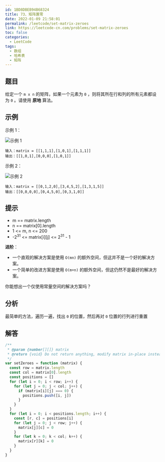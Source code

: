 ```yaml
---
id: 1BD8DBEB94B68324
title: 73、矩阵置零
date: 2022-01-09 21:58:01
permalink: /leetcode/set-matrix-zeroes
link: https://leetcode-cn.com/problems/set-matrix-zeroes
toc: false
categories:
  - LeetCode
tags:
  - 数组
  - 哈希表
  - 矩阵
---
```


<Level type='medium'/>

## 题目

给定一个 `m x n` 的矩阵，如果一个元素为 `0` ，则将其所在行和列的所有元素都设为 `0` 。请使用 **原地** 算法。

## 示例

示例 1：

![示例 1](/img/leetcode/0000-0099/73.1.png)

```text
输入：matrix = [[1,1,1],[1,0,1],[1,1,1]]
输出：[[1,0,1],[0,0,0],[1,0,1]]
```

示例 2：

![示例 2](/img/leetcode/0000-0099/73.2.png)

```text
输入：matrix = [[0,1,2,0],[3,4,5,2],[1,3,1,5]]
输出：[[0,0,0,0],[0,4,5,0],[0,3,1,0]]
```

## 提示

- m == matrix.length
- n == matrix[0].length
- 1 <= m, n <= 200
- -2<sup>31</sup> <= matrix[i][j] <= 2<sup>31</sup> - 1

**进阶**：

- 一个直观的解决方案是使用 `O(mn)` 的额外空间，但这并不是一个好的解决方案。
- 一个简单的改进方案是使用 `O(m+n)` 的额外空间，但这仍然不是最好的解决方案。

你能想出一个仅使用常量空间的解决方案吗？

## 分析

最简单的方法，遍历一遍，找出 `0` 的位置，然后再对 `0` 位置的行列进行重置

## 解答

```javascript
/**
 * @param {number[][]} matrix
 * @return {void} Do not return anything, modify matrix in-place instead.
 */
var setZeroes = function (matrix) {
  const row = matrix.length
  const col = matrix[0].length
  const positions = []
  for (let i = 0; i < row; i++) {
    for (let j = 0; j < col; j++) {
      if (matrix[i][j] === 0) {
        positions.push([i, j])
      }
    }
  }
  for (let i = 0; i < positions.length; i++) {
    const [r, c] = positions[i]
    for (let j = 0; j < row; j++) {
      matrix[j][c] = 0
    }
    for (let k = 0; k < col; k++) {
      matrix[r][k] = 0
    }
  }
}
```
